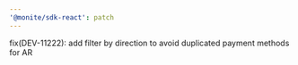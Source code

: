 ```yaml
---
'@monite/sdk-react': patch
---
```


fix(DEV-11222): add filter by direction to avoid duplicated payment methods for AR
